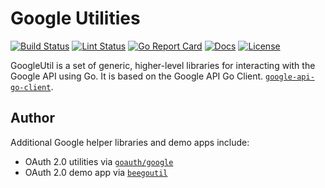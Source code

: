 # Google Utilities

[![Build Status][build-status-svg]][build-status-url]
[![Lint Status][lint-status-svg]][lint-status-url]
[![Go Report Card][goreport-svg]][goreport-url]
[![Docs][docs-godoc-svg]][docs-godoc-url]
[![License][license-svg]][license-url]

 [build-status-svg]: https://github.com/grokify/gogoogle/workflows/test/badge.svg
 [build-status-url]: https://github.com/grokify/gogoogle/actions/workflows/test.yaml
 [lint-status-svg]: https://github.com/grokify/gogoogle/workflows/lint/badge.svg
 [lint-status-url]: https://github.com/grokify/gogoogle/actions/workflows/lint.yaml
 [goreport-svg]: https://goreportcard.com/badge/github.com/grokify/gogoogle
 [goreport-url]: https://goreportcard.com/report/github.com/grokify/gogoogle
 [docs-godoc-svg]: https://pkg.go.dev/badge/github.com/grokify/gogoogle
 [docs-godoc-url]: https://pkg.go.dev/github.com/grokify/gogoogle
 [license-svg]: https://img.shields.io/badge/license-MIT-blue.svg
 [license-url]: https://github.com/grokify/gogoogle/blob/master/LICENSE

GoogleUtil is a set of generic, higher-level libraries for interacting with the Google API using Go. It is based on the Google API Go Client. [`google-api-go-client`](https://github.com/google/google-api-go-client).

## Author

Additional Google helper libraries and demo apps include:

* OAuth 2.0 utilities via [`goauth/google`](https://github.com/grokify/goauth/tree/master/google)
* OAuth 2.0 demo app via [`beegoutil`](https://github.com/grokify/beegoutil)
